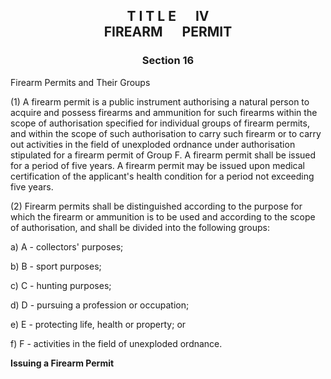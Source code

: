 ## <a name="title_4"></a><p align="center">T I T L E &emsp; IV<br /> FIREARM &emsp; PERMIT</p>

### <a name="section_16"></a><p align="center">Section 16</p>

Firearm Permits and Their Groups

(1) A firearm permit is a public instrument authorising a natural person to acquire and possess firearms and ammunition for such firearms within the scope of authorisation specified for individual groups of firearm permits, and within the scope of such authorisation to carry such firearm or to carry out activities in the field of unexploded ordnance under authorisation stipulated for a firearm permit of Group F. A firearm permit shall be issued for a period of five years. A firearm permit may be issued upon medical certification of the applicant's health condition for a period not exceeding five years.

(2) Firearm permits shall be distinguished according to the purpose for which the firearm or ammunition is to be used and according to the scope of authorisation, and shall be divided into the following groups:

a) A - collectors' purposes;

b) B - sport purposes;

c) C - hunting purposes;

d) D - pursuing a profession or occupation;

e) E - protecting life, health or property; or

f) F - activities in the field of unexploded ordnance.

**Issuing a Firearm Permit**

